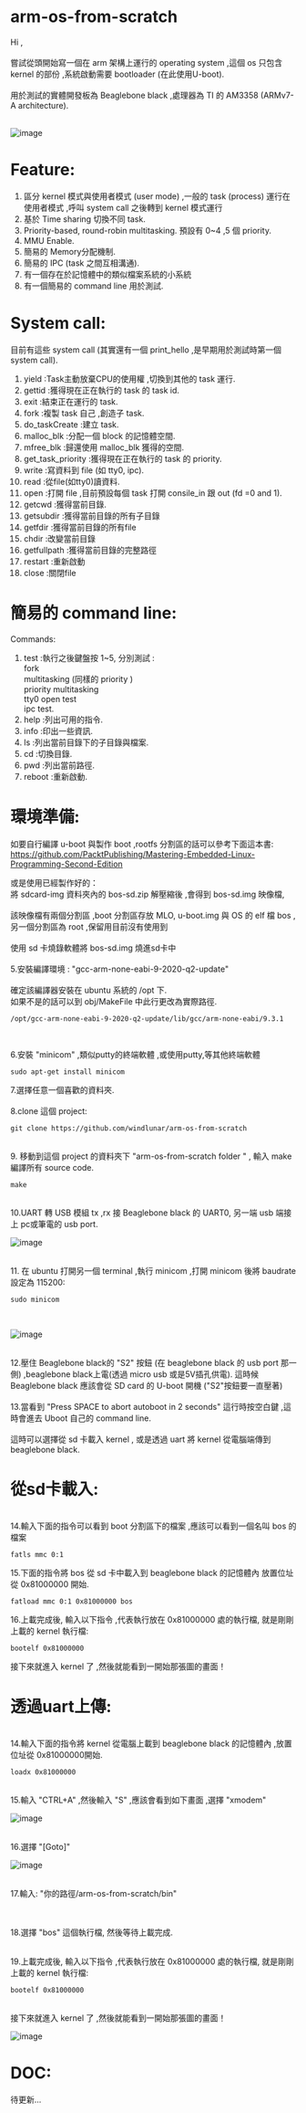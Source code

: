 # arm-os-from-scratch

Hi ,<br><br>
嘗試從頭開始寫一個在 arm 架構上運行的 operating system ,這個 os 只包含 kernel 的部份 ,系統啟動需要 bootloader (在此使用U-boot).
<br><br>
用於測試的實體開發板為 Beaglebone black ,處理器為 TI 的 AM3358 (ARMv7-A architecture).
<br><br>

![image](https://github.com/windlunar/arm-os-from-scratch/blob/master/pictures/logo.png)

Feature:
=
1. 區分 kernel 模式與使用者模式 (user mode) ,一般的 task (process) 運行在使用者模式 ,呼叫 system call 之後轉到 kernel 模式運行<br>
2. 基於 Time sharing 切換不同 task.<br>
3. Priority-based, round-robin multitasking. 預設有 0~4 ,5 個 priority.<br>
4. MMU Enable.<br>
5. 簡易的 Memory分配機制.<br>
6. 簡易的 IPC (task 之間互相溝通).<br>
7. 有一個存在於記憶體中的類似檔案系統的小系統<br>
8. 有一個簡易的 command line 用於測試.<br>

System call:
=

目前有這些 system call (其實還有一個 print_hello ,是早期用於測試時第一個 system call).<br>

1. yield :Task主動放棄CPU的使用權 ,切換到其他的 task 運行.<br>
2. gettid :獲得現在正在執行的 task 的 task id.<br>
3. exit :結束正在運行的 task.<br>
4. fork :複製 task 自己 ,創造子 task.<br>
5. do_taskCreate :建立 task.<br>
6. malloc_blk :分配一個 block 的記憶體空間.<br>
7. mfree_blk :歸還使用 malloc_blk 獲得的空間.<br>
8. get_task_priority :獲得現在正在執行的 task 的 priority.<br>
9. write :寫資料到 file (如 tty0, ipc).<br>
10. read :從file(如tty0)讀資料.<br>
11. open :打開 file ,目前預設每個 task 打開 consile_in 跟 out (fd =0 and 1).<br>
12. getcwd :獲得當前目錄.<br>
13. getsubdir :獲得當前目錄的所有子目錄<br>
14. getfdir :獲得當前目錄的所有file<br>
15. chdir :改變當前目錄<br>
16. getfullpath :獲得當前目錄的完整路徑<br>
17. restart :重新啟動<br>
18. close :關閉file<br>

簡易的 command line:
=

Commands:
<br>

1. test :執行之後鍵盤按 1~5, 分別測試 :<br>
	fork<br>
	multitasking (同樣的 priority )<br>
	priority multitasking<br>
	tty0 open test<br>
	ipc test.<br>
2. help :列出可用的指令.<br>
3. info :印出一些資訊.<br>
4. ls :列出當前目錄下的子目錄與檔案.<br>
5. cd :切換目錄.<br>
6. pwd :列出當前路徑.<br>
7. reboot :重新啟動.<br>


環境準備:
=

如要自行編譯 u-boot 與製作 boot ,rootfs 分割區的話可以參考下面這本書:
<br>
https://github.com/PacktPublishing/Mastering-Embedded-Linux-Programming-Second-Edition


或是使用已經製作好的：
<br>
將 sdcard-img 資料夾內的 bos-sd.zip 解壓縮後 ,會得到 bos-sd.img 映像檔,
<br>
<br>
該映像檔有兩個分割區 ,boot 分割區存放 MLO, u-boot.img 與 OS 的 elf 檔 bos ,另一個分割區為 root ,保留用目前沒有使用到
<br>
<br>
使用 sd 卡燒錄軟體將 bos-sd.img 燒進sd卡中
<br>
<br>
5.安裝編譯環境 : "gcc-arm-none-eabi-9-2020-q2-update" 
<br><br>
確定該編譯器安裝在 ubuntu 系統的 /opt 下.<br> 
如果不是的話可以到 obj/MakeFile 中此行更改為實際路徑.<br>

	/opt/gcc-arm-none-eabi-9-2020-q2-update/lib/gcc/arm-none-eabi/9.3.1
<br>

6.安裝 "minicom" ,類似putty的終端軟體 ,或使用putty,等其他終端軟體

	sudo apt-get install minicom


7.選擇任意一個喜歡的資料夾.<br><br>
8.clone 這個 project:

	git clone https://github.com/windlunar/arm-os-from-scratch

<br>
9. 移動到這個 project 的資料夾下 "arm-os-from-scratch folder " , 輸入 make 編譯所有 source code.

	make
<br>
10.UART 轉 USB 模組 tx ,rx 接 Beaglebone black 的 UART0, 另一端 usb 端接上 pc或筆電的 usb port.
<br>

![image](https://github.com/windlunar/arm-os-from-scratch/blob/master/pictures/uart0.png)

<br>
11. 在 ubuntu 打開另一個 terminal ,執行 minicom ,打開 minicom 後將 baudrate 設定為 115200:

	sudo minicom
<br>

![image](https://github.com/windlunar/arm-os-from-scratch/blob/master/pictures/minicom.png)

<br>        
12.壓住 Beaglebone black的 "S2" 按鈕 (在 beaglebone black 的 usb port 那一側) ,beaglebone black上電(透過 micro usb 或是5V插孔供電). 這時候 Beaglebone black 應該會從 SD card 的 U-boot 開機 ("S2"按鈕要一直壓著)<br>

<br>
13.當看到 "Press SPACE to abort autoboot in 2 seconds" 這行時按空白鍵 ,這時會進去 Uboot 自己的 command line.<br>
<br>
這時可以選擇從 sd 卡載入 kernel , 或是透過 uart 將 kernel 從電腦端傳到 beaglebone black.


從sd卡載入:
=

<br>
14.輸入下面的指令可以看到 boot 分割區下的檔案 ,應該可以看到一個名叫 bos 的檔案

	fatls mmc 0:1 


15.下面的指令將 bos 從 sd 卡中載入到 beaglebone black 的記憶體內 放置位址從 0x81000000 開始.

	fatload mmc 0:1 0x81000000 bos


16.上載完成後, 輸入以下指令 ,代表執行放在 0x81000000 處的執行檔, 就是剛剛上載的 kernel 執行檔:

	bootelf 0x81000000

接下來就進入 kernel 了 ,然後就能看到一開始那張圖的畫面！
<br>



透過uart上傳:
=

<br>
14.輸入下面的指令將 kernel 從電腦上載到 beaglebone black 的記憶體內 ,放置位址從 0x81000000開始.

	loadx 0x81000000

<br>
15.輸入 "CTRL+A" ,然後輸入 "S" ,應該會看到如下畫面 ,選擇 "xmodem"

![image](https://github.com/windlunar/arm-os-from-scratch/blob/master/pictures/choose_xmodem.png)


<br>
16.選擇 "[Goto]"
<br>

![image](https://github.com/windlunar/arm-os-from-scratch/blob/master/pictures/goto.png)

<br>
17.輸入: "你的路徑/arm-os-from-scratch/bin"

<br><br>
18.選擇 "bos" 這個執行檔, 然後等待上載完成.

<br>
19.上載完成後, 輸入以下指令 ,代表執行放在 0x81000000 處的執行檔, 就是剛剛上載的 kernel 執行檔:

	bootelf 0x81000000


<br>
接下來就進入 kernel 了 ,然後就能看到一開始那張圖的畫面！


![image](https://github.com/windlunar/arm-os-from-scratch/blob/master/pictures/bbb.jpg)


DOC:
=

待更新...